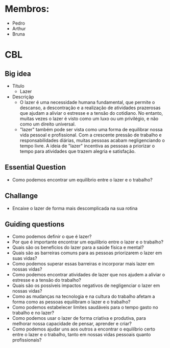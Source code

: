 # Membros:
- Pedro
- Arthur
- Bruna

# CBL
## Big idea
- Título
  - Lazer
- Descriçãp
  - O lazer é uma necessidade humana fundamental, que permite o descanso, a descontração e a realização de atividades prazerosas que ajudam a aliviar o estresse e a tensão do cotidiano. No entanto, muitas vezes o lazer é visto como um luxo ou um privilégio, e não como um direito universal.
  - "lazer" também pode ser vista como uma forma de equilibrar nossa vida pessoal e profissional. Com a crescente pressão de trabalho e responsabilidades diárias, muitas pessoas acabam negligenciando o tempo livre. A ideia de "lazer" incentiva as pessoas a priorizar o tempo para atividades que trazem alegria e satisfação.

## Essential Question
- Como podemos encontrar um equilíbrio entre o lazer e o trabalho?

## Challange
- Encaixe o lazer de forma mais descomplicada na sua rotina

## Guiding questions
- Como podemos definir o que é lazer?
- Por que é importante encontrar um equilíbrio entre o lazer e o trabalho?
- Quais são os benefícios do lazer para a saúde física e mental?
- Quais são as barreiras comuns para as pessoas priorizarem o lazer em suas vidas?
- Como podemos superar essas barreiras e incorporar mais lazer em nossas vidas?
- Como podemos encontrar atividades de lazer que nos ajudem a aliviar o estresse e a tensão do trabalho?
- Quais são os possíveis impactos negativos de negligenciar o lazer em nossas vidas?
- Como as mudanças na tecnologia e na cultura do trabalho afetam a forma como as pessoas equilibram o lazer e o trabalho?
- Como podemos estabelecer limites saudáveis para o tempo gasto no trabalho e no lazer?
- Como podemos usar o lazer de forma criativa e produtiva, para melhorar nossa capacidade de pensar, aprender e criar?
- Como podemos ajudar uns aos outros a encontrar o equilíbrio certo entre o lazer e o trabalho, tanto em nossas vidas pessoais quanto profissionais?